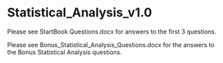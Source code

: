 # Statistical_Analysis_v1.0

Please see StartBook Questions.docx for answers to the first 3 questions.

Please see Bonus_Statistical_Analysis_Questions.docx for the answers to the Bonus Statistical Analysis questions.
